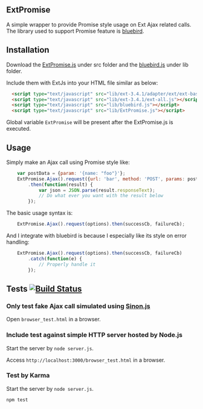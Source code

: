 [bluebird]: https://github.com/petkaantonov/bluebird
[Sinon.js]: http://github.com/cjohansen/Sinon.JS.git
[ExtPromise.js]: https://github.com/kenspirit/ExtPromise/blob/master/src/ExtPromise.js
[bluebird.js]: https://github.com/kenspirit/ExtPromise/blob/master/lib/bluebird.js

## ExtPromise  

A simple wrapper to provide Promise style usage on Ext Ajax related calls.  The library used to support Promise feature is [bluebird][].

## Installation
Download the [ExtPromise.js][] under src folder and the [bluebird.js][] under lib folder.  

Include them with ExtJs into your HTML file similar as below:  

```html
  <script type="text/javascript" src="lib/ext-3.4.1/adapter/ext/ext-base.js"></script>
  <script type="text/javascript" src="lib/ext-3.4.1/ext-all.js"></script>
  <script type="text/javascript" src="lib/bluebird.js"></script>
  <script type="text/javascript" src="lib/ExtPromise.js"></script>
```

Global variable `ExtPromise` will be present after the ExtPromise.js is executed.  

## Usage

Simply make an Ajax call using Promise style like:  

```javascript
    var postData = {param: '{name: "foo"}'};
    ExtPromise.Ajax().request({url: 'bar', method: 'POST', params: postData})
        .then(function(result) {
            var json = JSON.parse(result.responseText);
            // Do what ever you want with the result below
        });
```

The basic usage syntax is:  

```javascript
    ExtPromise.Ajax().request(options).then(successCb, failureCb);
```

And I integrate with bluebird is because I especially like its style on error handling:  


```javascript
    ExtPromise.Ajax().request(options).then(successCb, failureCb)
        .catch(function(e) {
            // Properly handle it
        });
```

## Tests [![Build Status](https://secure.travis-ci.org/kenspirit/ExtPromise.png?branch=master)](https://secure.travis-ci.org/kenspirit/ExtPromise)  

### Only test fake Ajax call simulated using [Sinon.js][]

Open `browser_test.html` in a browser.  

### Include test against simple HTTP server hosted by Node.js

Start the server by `node server.js`.

Access `http://localhost:3000/browser_test.html` in a browser.  

### Test by Karma

Start the server by `node server.js`.

`npm test`

